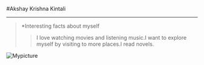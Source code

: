 #Akshay Krishna Kintali

---

>*Interesting facts about myself
>> I love watching movies and listening music.I want to explore myself by visiting to more places.I read novels.

![Mypicture](akshaykrishna.jpg)






